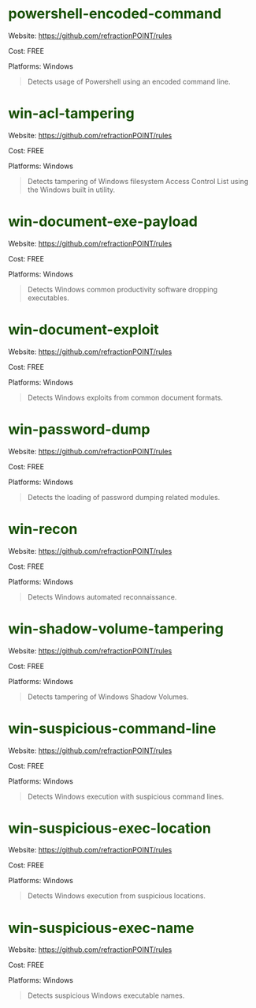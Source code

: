# <span style="color:#185000">powershell-encoded-command
</span>

Website: https://github.com/refractionPOINT/rules

Cost: FREE

Platforms: Windows

> Detects usage of Powershell using an encoded command line.

# <span style="color:#185000">win-acl-tampering
</span>

Website: https://github.com/refractionPOINT/rules

Cost: FREE

Platforms: Windows

>Detects tampering of Windows filesystem Access Control List using the Windows built in utility.

# <span style="color:#185000">win-document-exe-payload</span>

Website: https://github.com/refractionPOINT/rules

Cost: FREE

Platforms: Windows

>Detects Windows common productivity software dropping executables.

# <span style="color:#185000">win-document-exploit
</span>

Website: https://github.com/refractionPOINT/rules

Cost: FREE

Platforms: Windows

>Detects Windows exploits from common document formats.

# <span style="color:#185000">win-password-dump</span>

Website: https://github.com/refractionPOINT/rules

Cost: FREE

Platforms: Windows

>Detects the loading of password dumping related modules.

# <span style="color:#185000">win-recon</span>

Website: https://github.com/refractionPOINT/rules

Cost: FREE

Platforms: Windows

>Detects Windows automated reconnaissance.

# <span style="color:#185000">win-shadow-volume-tampering</span>

Website: https://github.com/refractionPOINT/rules

Cost: FREE

Platforms: Windows

>Detects tampering of Windows Shadow Volumes.

# <span style="color:#185000">win-suspicious-command-line
</span>

Website: https://github.com/refractionPOINT/rules

Cost: FREE

Platforms: Windows

>Detects Windows execution with suspicious command lines.

# <span style="color:#185000">win-suspicious-exec-location</span>

Website: https://github.com/refractionPOINT/rules

Cost: FREE

Platforms: Windows

>Detects Windows execution from suspicious locations.

# <span style="color:#185000">win-suspicious-exec-name</span>

Website: https://github.com/refractionPOINT/rules

Cost: FREE

Platforms: Windows

>Detects suspicious Windows executable names.
